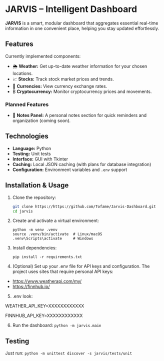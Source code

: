 # JARVIS – Intelligent Dashboard

**JARVIS** is a smart, modular dashboard that aggregates essential real-time information in one convenient place, helping you stay updated effortlessly.

## Features

Currently implemented components:
- 🌦️ **Weather:** Get up-to-date weather information for your chosen locations.
- 📈 **Stocks:** Track stock market prices and trends.
- 💱 **Currencies:** View currency exchange rates.
- ₿ **Cryptocurrency:** Monitor cryptocurrency prices and movements.

### Planned Features
- 📝 **Notes Panel:** A personal notes section for quick reminders and organization (coming soon).

## Technologies

- **Language:** Python  
- **Testing:** Unit tests
- **Interface:** GUI with Tkinter
- **Caching:** Local JSON caching (with plans for database integration)  
- **Configuration:** Environment variables and `.env` support  

## Installation & Usage

1. Clone the repository:  
   ```bash
   git clone https://https://github.com/Tofame/Jarvis-Dashboard.git
   cd jarvis
   ```
2. Create and activate a virtual environment:
   ```
   python -m venv .venv
   source .venv/bin/activate  # Linux/macOS  
   .venv\Scripts\activate     # Windows
   ```
3. Install dependencies:
   ```
   pip install -r requirements.txt
   ```
4. (Optional) Set up your .env file for API keys and configuration.
The project uses sites that require personal API keys:
- https://www.weatherapi.com/my/
- https://finnhub.io/

5. .env look:

WEATHER_API_KEY=XXXXXXXXXXXX

FINNHUB_API_KEY=XXXXXXXXXXXX

6. Run the dashboard:
```python -m jarvis.main```

## Testing
Just run:
```python -m unittest discover -s jarvis/tests/unit```
